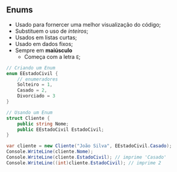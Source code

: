## Enums

- Usado para fornercer uma melhor visualização do código;
- Substituem o uso de _inteiros_;
- Usados em listas curtas;
- Usado em dados fixos;
- Sempre em **maiúsculo**
    - Começa com a letra `E`;

```c#
// Criando um Enum
enum EEstadoCivil {
    // enumeradores
    Solteiro = 1,
    Casado = 2,
    Divorciado = 3
}

// Usando um Enum
struct Cliente {
    public string Nome;
    public EEstadoCivil EstadoCivil;
}

var cliente = new Cliente("João Silva", EEstadoCivil.Casado);
Console.WriteLine(cliente.Nome);
Console.WriteLine(cliente.EstadoCivil); // imprime 'Casado'
Console.WriteLine((int)cliente.EstadoCivil); // imprime 2
```